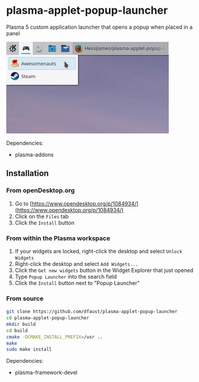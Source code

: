 # plasma-applet-popup-launcher

Plasma 5 custom application launcher that opens a popup when placed in a panel

![Screen shot of plasma-applet-popup-launcher](popup-launcher.png)

Dependencies:

* plasma-addons

## Installation

### From openDesktop.org

1. Go to [https://www.opendesktop.org/p/1084934/](https://www.opendesktop.org/p/1084934/)
2. Click on the `Files` tab
3. Click the `Install` button

### From within the Plasma workspace

1. If your widgets are locked, right-click the desktop and select `Unlock Widgets`
2. Right-click the desktop and select `Add Widgets...`
3. Click the `Get new widgets` button in the Widget Explorer that just opened
4. Type `Popup Launcher` into the search field
5. Click the `Install` button next to "Popup Launcher"

### From source

```sh
git clone https://github.com/dfaust/plasma-applet-popup-launcher
cd plasma-applet-popup-launcher
mkdir build
cd build
cmake -DCMAKE_INSTALL_PREFIX=/usr ..
make
sudo make install
```

Dependencies:

* plasma-framework-devel
